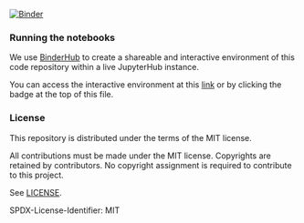 [![Binder](https://mybinder.org/badge_logo.svg)](https://mybinder.org/v2/gh/hatchet/hatchet-tutorial/main)


### Running the notebooks

We use [BinderHub](https://mybinder.org) to create a shareable and interactive
environment of this code repository within a live JupyterHub instance.

You can access the interactive environment at this
[link](https://mybinder.org/v2/gh/hatchet/hatchet-tutorial)
or by clicking the badge at the top of this file.


### License

This repository is distributed under the terms of the MIT license.

All contributions must be made under the MIT license.  Copyrights are retained
by contributors. No copyright assignment is required to contribute to this
project.

See [LICENSE](https://github.com/hatchet/hatchet-tutorial/blob/develop/LICENSE).

SPDX-License-Identifier: MIT
